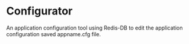 # Configurator
An application configuration tool using Redis-DB to edit the application configuration saved appname.cfg file. 
